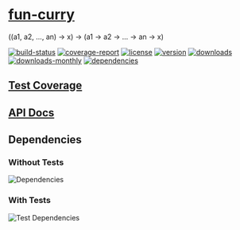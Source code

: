 # [fun-curry](https://bagrounds.gitlab.io/fun-curry)

((a1, a2, ..., an) -> x) -> (a1 -> a2 -> ... -> an -> x)

[![build-status](https://gitlab.com/bagrounds/fun-curry/badges/master/build.svg)](https://gitlab.com/bagrounds/fun-curry/commits/master)
[![coverage-report](https://gitlab.com/bagrounds/fun-curry/badges/master/coverage.svg)](https://gitlab.com/bagrounds/fun-curry/commits/master)
[![license](https://img.shields.io/npm/l/fun-curry.svg)](https://www.npmjs.com/package/fun-curry)
[![version](https://img.shields.io/npm/v/fun-curry.svg)](https://www.npmjs.com/package/fun-curry)
[![downloads](https://img.shields.io/npm/dt/fun-curry.svg)](https://www.npmjs.com/package/fun-curry)
[![downloads-monthly](https://img.shields.io/npm/dm/fun-curry.svg)](https://www.npmjs.com/package/fun-curry)
[![dependencies](https://david-dm.org/bagrounds/fun-curry/status.svg)](https://david-dm.org/bagrounds/fun-curry)

## [Test Coverage](https://bagrounds.gitlab.io/fun-curry/coverage/lcov-report/index.html)

## [API Docs](https://bagrounds.gitlab.io/fun-curry/index.html)

## Dependencies

### Without Tests

![Dependencies](https://bagrounds.gitlab.io/fun-curry/img/dependencies.svg)

### With Tests

![Test Dependencies](https://bagrounds.gitlab.io/fun-curry/img/dependencies-test.svg)

